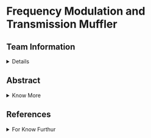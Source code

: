 # Frequency Modulation and Transmission Muffler

<!-- First Section -->
## Team Information
<details>
  <summary>Details</summary>

  **Semester:** 3rd Sem B. Tech. CSE<br>
  **Section:** S1B<br>
  **Member-1:** Vamshi Chethan A M , 231CS162 , vamshichethanam.231cs162@nitk.edu.in <br>
  **Member-2:** Maley Srijan , 231CS133 , srijan.231cs133@nitk.edu.in<br>
  **Member-3:** Jeferson Pravalto , 221CS226 , jeferson.231cs131@nitk.edu.in<br>
</details>

<!-- Second Section -->
## Abstract
<details>
  <summary>Know More</summary>
   In a generation of advanced development, and wireless technologies, the scope for secure transmission of data and prevention of intercepting data is growing with time. This calls for the ability to control and conquer the analyzation of the frequency bandwidth range for better encryption settlement, and study frequency operations & their impact on system performance. The ability to encrypt messages such that restricted authoritarians have access, disrupting all the other possible incoming disturbances. Therefore, by disrupting transmission and modulation, secure zones can be created where only authorized communication is possible. <br>
   Implementing wave disruptors to control communication can be utilized in certain areas during certain Law operations in the notion of reduced coordination within the group. And, in environments where multiple communication devices operate on the same frequency, a disruptor can also be used to study frequency congestion and its impact on system performance. This enables the development of better strategies for frequency transmission and management. This defines the equipment of the disruptor to be capable of operating across different frequency bands allowing it to focus on disrupting only certain types of signals while leaving others unaffected. The disruptor will be able to operate on multiple different frequency bands to disrupt these diverse communication protocols at the same time by interference having the ability to detect active frequencies and modulations in real-time, offering feedback on the strength and type of signal being transmitted.

</details>

<!--Third Section -->
## References
<details>
  <summary>For Know Furthur</summary>
  1. Cognitive Radio Communications and Networks: by Alexander M. Wyglinski, Maziar Nekovee, and Y. Thomas Hou<br>
  2. [Working of Signal Interference - CyberInsight](https://cyberinsight.co/how-does-jamming-work/)<br>
  3. [Radio Jamming - Wikipedia](https://en.wikipedia.org/wiki/Radio_jamming)<br>

</details>
